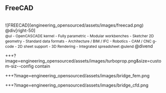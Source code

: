 ## FreeCAD

<div class="left-50">
<br>
![FREECAD](engineering_opensourced/assets/images/freecad.png)
</div>
@div[right-50]
<br>
<span style="font-size:85%">
@ul
 - OpenCASCADE kernel
 - Fully parametric
 - Modular workbenches
 - Sketcher 2D geometry
 - Standard data formats
 - Architecture / BIM / IFC
 - Robotics
 - CAM / CNC g-code
 - 2D sheet support
 - 3D Rendering
 - Integrated spreadsheet
@ulend
</span>
@divend

+++?image=engineering_opensourced/assets/images/turboprop.png&size=custom-siz--config contain

+++?image=engineering_opensourced/assets/images/bridge_fem.png

+++?image=engineering_opensourced/assets/images/bridge_cfd.png
